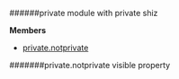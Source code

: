 <a name="module_private"></a>
######private
module with private shiz

**Members**

* [private.notprivate](#module_private.notprivate)

<a name="module_private.notprivate"></a>
#######private.notprivate
visible property


